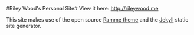 #Riley Wood's Personal Site#
View it here: http://rileywood.me

This site makes use of the open source [Ramme theme](https://github.com/TaylanTatli/Ramme) and the [Jekyll](https://jekyllrb.com/) static site generator.

